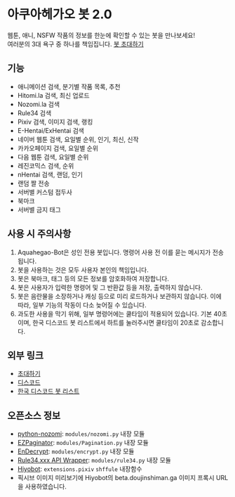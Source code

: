 # 아쿠아헤가오 봇 2.0
웹툰, 애니, NSFW 작품의 정보를 한눈에 확인할 수 있는 봇을 만나보세요!\
여러분의 3대 욕구 중 하나를 책임집니다.
[봇 초대하기](https://discord.com/oauth2/authorize?client_id=790968269007880232&permissions=0&scope=bot)

## 기능
- 애니메이션 검색, 분기별 작품 목록, 추천
- Hitomi.la 검색, 최신 업로드
- Nozomi.la 검색
- Rule34 검색
- Pixiv 검색, 이미지 검색, 랭킹
- E-Hentai/ExHentai 검색
- 네이버 웹툰 검색, 요일별 순위, 인기, 최신, 신작
- 카카오페이지 검색, 요일별 순위
- 다음 웹툰 검색, 요일별 순위
- 레진코믹스 검색, 순위
- nHentai 검색, 랜덤, 인기
- 랜덤 짤 전송
- 서버별 커스텀 접두사
- 북마크
- 서버별 금지 태그

## 사용 시 주의사항
1. Aquahegao-Bot은 성인 전용 봇입니다. 명령어 사용 전 이를 묻는 메시지가 전송됩니다.
2. 봇을 사용하는 것은 모두 사용자 본인의 책임입니다.
3. 봇은 북마크, 태그 등의 모든 정보를 암호화하여 저장합니다.
4. 봇은 사용자가 입력한 명령어 및 그 반환값 등을 저장, 출력하지 않습니다.
5. 봇은 음란물을 소장하거나 캐싱 등으로 미리 로드하거나 보관하지 않습니다. 이에 따라, 일부 기능의 작동이 다소 늦어질 수 있습니다.
6. 과도한 사용을 막기 위해, 일부 명령어에는 쿨타임이 적용되어 있습니다. 기본 40초이며, 한국 디스코드 봇 리스트에서 하트를 눌러주시면 쿨타임이 20초로 감소합니다.

## 외부 링크
- [초대하기](https://discord.com/oauth2/authorize?client_id=790968269007880232&permissions=0&scope=bot)
- [디스코드](https://discord.gg/satHMkSY8N)
- [한국 디스코드 봇 리스트](https://koreanbots.dev/bots/790968269007880232)

## 오픈소스 정보
- [python-nozomi](https://github.com/Alfa-Q/python-nozomi): `modules/nozomi.py` 내장 모듈
- [EZPaginator](https://github.com/khk4912/EZPaginator): `modules/Pagination.py` 내장 모듈
- [EnDecrypt](https://m.blog.naver.com/wideeyed/221666489901): `modules/encrypt.py` 내장 모듈
- [Rule34.xxx API Wrapper](https://github.com/LordOfPolls/Rule34-API-Wrapper): `modules/rule34.py` 내장 모듈
- [Hiyobot](https://github.com/Saebasol/Hiyobot): `extensions.pixiv` `shffule` 내장함수
- 픽시브 이미지 미리보기에 Hiyobot의 beta.doujinshiman.ga 이미지 프록시 URL을 사용하였습니다.
